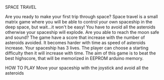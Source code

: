 SPACE TRAVEL

Are you ready to make your first trip through space? Space travel is a small matrix game where you will be able to control your own spaceship in the deep space, but wait...it won't be easy! You have to avoid all the asteroids otherwise your spaceship will explode. Are you able to reach the moon safe and sound? 
The game have a score that increase with the number of asteroids avoided. It becomes harder with time as speed of asteroids increase. Your spaceship has 3 lives. The player can choose a starting difficulty then it will increase with time.
The aim of this game is to beat the best highscore, that will be memorized in EEPROM arduino memory.

HOW TO PLAY
Move your spaceship with the joystick and avoid all the asteroids
